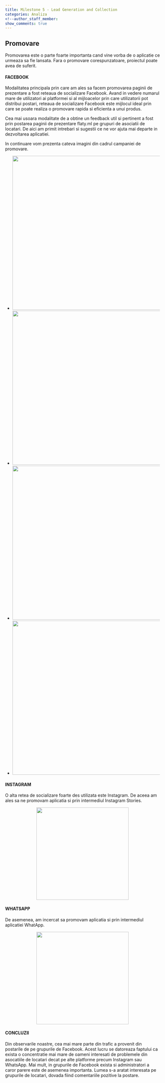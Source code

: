 ```yaml
---
title: Milestone 5 - Lead Generation and Collection
categories: Analiza
<!--author_staff_member:
show_comments: true
---
```


## Promovare  
Promovarea este o parte foarte importanta cand vine vorba de o aplicatie ce urmeaza sa fie lansata.
Fara o promovare corespunzatoare, proiectul poate avea de suferit.


#### FACEBOOK  
Modalitatea principala prin care am ales sa facem promovarea paginii de prezentare a fost reteaua de socializare Facebook.
Avand in vedere numarul mare de utilizatori ai platformei si al mijloacelor prin care utilizatorii pot distribui 
postari, reteaua de socializare Facebook este mijlocul ideal prin care se poate realiza o promovare rapida si eficienta
a unui produs.  

Cea mai usoara modalitate de a obtine un feedback util si pertinent a fost prin postarea paginii de prezentare 
flaty.ml pe grupuri de asociatii de locatari. De aici am primit intrebari si sugestii ce ne vor ajuta mai departe 
in dezvoltarea aplicatiei. 

In continuare vom prezenta cateva imagini din cadrul campaniei de promovare.

<ul class="image-grid">
    <li><img src="https://github.com/rptoma/Flaty/raw/master/_posts/LeadGenerationAndCollection/1.png" width="500"></li>
    <li><img src="https://github.com/rptoma/Flaty/raw/master/_posts/LeadGenerationAndCollection/3.png" width="500"></li>
    <li><img src="https://github.com/rptoma/Flaty/raw/master/_posts/LeadGenerationAndCollection/4.png" width="500"></li>
    <li><img src="https://github.com/rptoma/Flaty/raw/master/_posts/LeadGenerationAndCollection/5.png" width="500"></li>
</ul>


#### INSTAGRAM  
O alta retea de socializare foarte des utilizata este Instagram. De aceea am ales sa ne promovam aplicatia si 
prin intermediul Instagram Stories.

<center>
<img src="https://github.com/rptoma/Flaty/raw/master/_posts/LeadGenerationAndCollection/insta.jpg" width="300">
</center>


#### WHATSAPP
De asemenea, am incercat sa promovam aplicatia si prin intermediul aplicatiei WhatApp.

<center>
<img src="https://github.com/rptoma/Flaty/raw/master/_posts/LeadGenerationAndCollection/wapp.jpg" width="300">
</center>


#### CONCLUZII
Din observarile noastre, cea mai mare parte din trafic a provenit din postarile de pe grupurile de Facebook. 
Acest lucru se datoreaza faptului ca exista o concentratie mai mare de oameni interesati de problemele din asocatiile 
de locatari decat pe alte platforme precum Instagram sau WhatsApp. Mai mult, in grupurile de Facebook exista si
administratori a caror parere este de asemenea importanta. Lumea s-a aratat interesata pe grupurile de locatari, 
dovada fiind comentariile pozitive la postare.